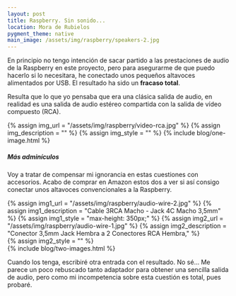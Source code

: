```yaml
---
layout: post
title: Raspberry. Sin sonido...
location: Mora de Rubielos
pygment_theme: native
main_image: /assets/img/raspberry/speakers-2.jpg
---
```

En principio no tengo intención de sacar partido a las prestaciones de audio de la Raspberry en este proyecto, pero para asegurarme de que puedo hacerlo si lo necesitara, he conectado unos pequeños altavoces alimentados por USB. El resultado ha sido un **fracaso total**. 

Resulta que lo que yo pensaba que era una clásica salida de audio, en realidad es una salida de audio estéreo compartida con la salida de vídeo compuesto (RCA).

{% assign img_url = "/assets/img/raspberry/video-rca.jpg" %}
{% assign img_description = "" %}
{% assign img_style = "" %}
{% include blog/one-image.html %}

##### Más adminículos
Voy a tratar de compensar mi ignorancia en estas cuestiones con accesorios. Acabo de comprar en Amazon estos dos a ver si así consigo conectar unos altavoces convencionales a la Raspberry.

{% assign img1_url = "/assets/img/raspberry/audio-wire-2.jpg" %}
{% assign img1_description = "Cable 3RCA Macho - Jack 4C Macho 3,5mm" %}
{% assign img1_style = "max-height: 350px;" %}
{% assign img2_url = "/assets/img/raspberry/audio-wire-1.jpg" %}
{% assign img2_description = "Conector 3,5mm Jack Hembra a 2 Conectores RCA Hembra," %}     
{% assign img2_style = "" %}    
{% include blog/two-images.html %}

Cuando los tenga, escribiré otra entrada con el resultado. No sé... Me parece un poco rebuscado tanto adaptador para obtener una sencilla salida de audio, pero como mi incompetencia sobre esta cuestión es total, pues probaré.